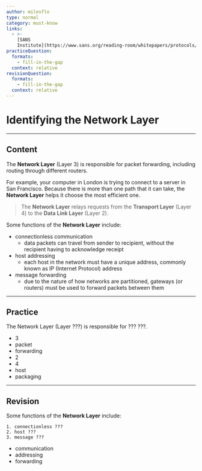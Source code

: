 ```yaml
---
author: milesflo
type: normal
category: must-know
links:
  - >-
    [SANS
    Institute](https://www.sans.org/reading-room/whitepapers/protocols/applying-osi-layer-network-model-information-security-1309){website}
practiceQuestion:
  formats:
    - fill-in-the-gap
  context: relative
revisionQuestion:
  formats:
    - fill-in-the-gap
  context: relative
---
```


# Identifying the Network Layer


---

## Content

The **Network Layer** (Layer 3) is responsible for packet forwarding, including routing through different routers.

For example, your computer in London is trying to connect to a server in San Francisco. Because there is more than one path that it can take, the **Network Layer** helps it choose the most efficient one.

> The **Network Layer** relays requests from the **Transport Layer** (Layer 4) to the **Data Link Layer** (Layer 2).

Some functions of the **Network Layer** include:

- connectionless communication
  - data packets can travel from sender to recipient, without the recipient having to acknowledge receipt
- host addressing
  - each host in the network must have a unique address, commonly known as IP (Internet Protocol) address
- message forwarding
  - due to the nature of how networks are partitioned, gateways (or routers) must be used to forward packets between them 


---

## Practice

The Network Layer (Layer ???) is responsible for ??? ???.

- 3
- packet
- forwarding
- 2
- 4
- host
- packaging


---

## Revision

Some functions of the **Network Layer** include:

```plain-text
1. connectionless ???
2. host ???
3. message ???
```

- communication
- addressing
- forwarding
